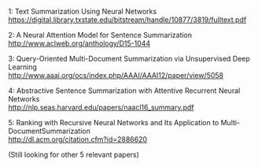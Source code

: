 1: Text Summarization Using Neural Networks  
https://digital.library.txstate.edu/bitstream/handle/10877/3819/fulltext.pdf  

2: A Neural Attention Model for Sentence Summarization  
http://www.aclweb.org/anthology/D15-1044  
  
3: Query-Oriented Multi-Document Summarization via Unsupervised Deep Learning  
http://www.aaai.org/ocs/index.php/AAAI/AAAI12/paper/view/5058  

4: Abstractive Sentence Summarization with Attentive Recurrent Neural Networks  
http://nlp.seas.harvard.edu/papers/naacl16_summary.pdf  

5: Ranking with Recursive Neural Networks and Its Application to Multi-DocumentSummarization  
http://dl.acm.org/citation.cfm?id=2886620  

(Still looking for other 5 relevant papers)  




